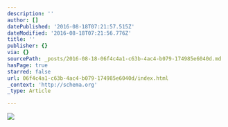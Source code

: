 ```yaml
---
description: ''
author: []
datePublished: '2016-08-18T07:21:57.515Z'
dateModified: '2016-08-18T07:21:56.776Z'
title: ''
publisher: {}
via: {}
sourcePath: _posts/2016-08-18-06f4c4a1-c63b-4ac4-b079-174985e6040d.md
hasPage: true
starred: false
url: 06f4c4a1-c63b-4ac4-b079-174985e6040d/index.html
_context: 'http://schema.org'
_type: Article

---
```

![](https://the-grid-user-content.s3-us-west-2.amazonaws.com/bd8316a9-90a1-4ec2-adee-c1e596381b74.jpg)